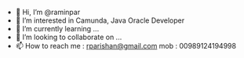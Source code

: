 - 👋 Hi, I’m @raminpar
- 👀 I’m interested in Camunda, Java Oracle Developer
- 🌱 I’m currently learning ...
- 💞️ I’m looking to collaborate on ...
- 📫 How to reach me : rparishan@gmail.com  mob : 00989124194998 

<!---
raminpar/raminpar is a ✨ special ✨ repository because its `README.md` (this file) appears on your GitHub profile.
You can click the Preview link to take a look at your changes.
--->
